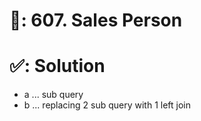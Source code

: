 # 📄: 607. Sales Person

# ✅: Solution

- a ... sub query
- b ... replacing 2 sub query with 1 left join
